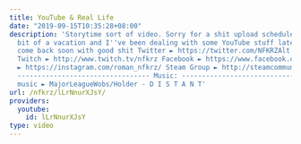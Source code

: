```yaml
---
title: YouTube & Real Life
date: "2019-09-15T10:35:28+08:00"
description: 'Storytime sort of video. Sorry for a shit upload schedule, I''m on a
  bit of a vacation and I''ve been dealing with some YouTube stuff lately... Will
  come back soon with good shit Twitter ► https://twitter.com/NFKRZAlt ---------------------------------
  Twitch ► http://www.twitch.tv/nfkrz Facebook ► https://www.facebook.com/NFKRZ1 Instagram
  ► https://instagram.com/roman_nfkrz/ Steam Group ► http://steamcommunity.com/groups/nfkrzgroup
  --------------------------------- Music: --------------------------------- Outro
  music ► MajorLeagueWobs/Holder - D I S T A N T'
url: /nfkrz/lLrNnurXJsY/
providers:
  youtube:
    id: lLrNnurXJsY
type: video
---
```

